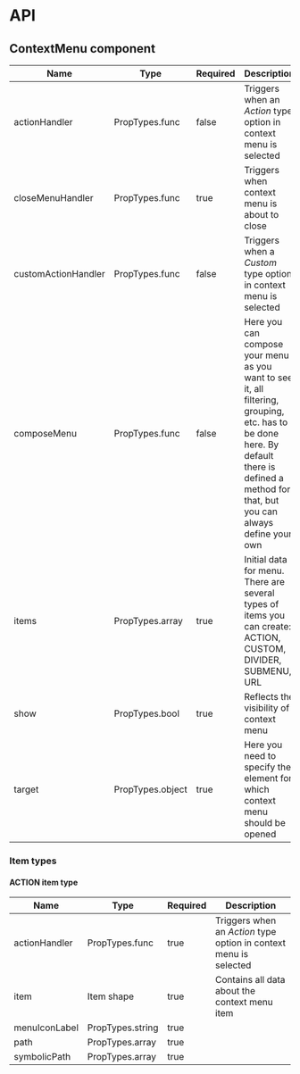 # API 

## ContextMenu component

|Name|Type|Required|Description|
|---|---|---|---|
|actionHandler|PropTypes.func|false|Triggers when an _Action_ type option in context menu is selected|
|closeMenuHandler|PropTypes.func|true|Triggers when context menu is about to close|
|customActionHandler|PropTypes.func|false|Triggers when a _Custom_ type option in context menu is selected|
|composeMenu|PropTypes.func|false|Here you can compose your menu as you want to see it, all filtering, grouping, etc. has to be done here. By default there is defined a method for that, but you can always define your own|
|items|PropTypes.array|true|Initial data for menu. There are several types of items you can create: ACTION, CUSTOM, DIVIDER, SUBMENU, URL|
|show|PropTypes.bool|true|Reflects the visibility of context menu|
|target|PropTypes.object|true|Here you need to specify the element for which context menu should be opened|

### Item types

#### ACTION item type

|Name|Type|Required|Description|
|---|---|---|---|
|actionHandler|PropTypes.func|true|Triggers when an _Action_ type option in context menu is selected|
|item|Item shape|true|Contains all data about the context menu item|
|menuIconLabel|PropTypes.string|true||
|path|PropTypes.array|true||
|symbolicPath|PropTypes.array|true||
